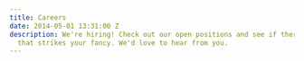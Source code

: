 ```yaml
---
title: Careers
date: 2014-05-01 13:31:00 Z
description: We're hiring! Check out our open positions and see if there's anything
  that strikes your fancy. We'd love to hear from you.
---
```



